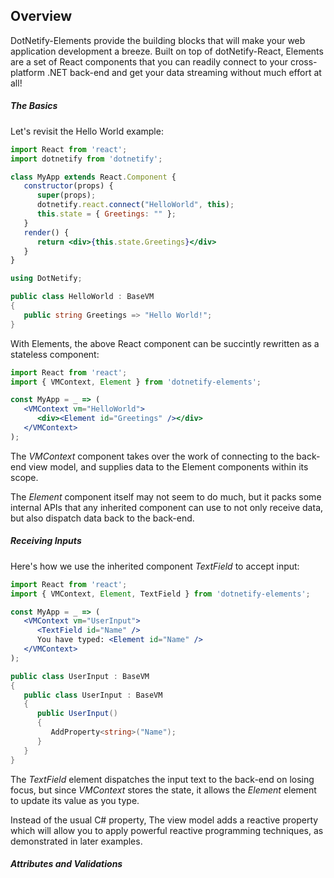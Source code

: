 ﻿## Overview

DotNetify-Elements provide the building blocks that will make your web application development a breeze.  Built on top of dotNetify-React, Elements are a set of React components that you can readily connect to your cross-platform .NET back-end and get your data streaming without much effort at all!

##### The Basics

Let's revisit the Hello World example:

```jsx
import React from 'react';
import dotnetify from 'dotnetify';

class MyApp extends React.Component {
   constructor(props) {
      super(props);
      dotnetify.react.connect("HelloWorld", this);
      this.state = { Greetings: "" };
   }
   render() {
      return <div>{this.state.Greetings}</div>
   }
}
```
```cs
using DotNetify;

public class HelloWorld : BaseVM
{
   public string Greetings => "Hello World!";
}
```

With Elements, the above React component can be succintly rewritten as a stateless component:
```jsx
import React from 'react';
import { VMContext, Element } from 'dotnetify-elements';

const MyApp = _ => (
   <VMContext vm="HelloWorld">
      <div><Element id="Greetings" /></div>
   </VMContext>
);
```

The _VMContext_ component takes over the work of connecting to the back-end view model, and supplies data to the Element components within its scope.  

The _Element_ component itself may not seem to do much, but it packs some internal APIs that any inherited component can use to not only receive data, but also dispatch data back to the back-end.

##### Receiving Inputs

Here's how we use the inherited component _TextField_ to accept input:

```jsx
import React from 'react';
import { VMContext, Element, TextField } from 'dotnetify-elements';

const MyApp = _ => (
   <VMContext vm="UserInput">
      <TextField id="Name" />
      You have typed: <Element id="Name" />
   </VMContext>
);
```
```cs
public class UserInput : BaseVM
{
   public class UserInput : BaseVM
   {
      public UserInput()
      {
         AddProperty<string>("Name");
      }
   }
}
```
The _TextField_ element dispatches the input text to the back-end on losing focus, but since _VMContext_ stores the state, it allows the _Element_ element to update its value as you type.

Instead of the usual C# property, The view model adds a reactive property which will allow you to apply powerful reactive programming techniques, as demonstrated in later examples.

##### Attributes and Validations